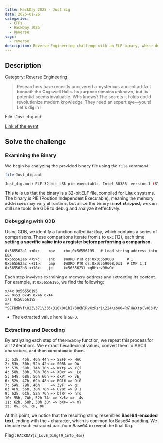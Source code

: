 ```yaml
---
title: HackDay 2025 - Just dig
date: 2025-01-26
categories:
  - CTFs
  - HackDay 2025
  - Reverse
tags:
  - reverse
description: Reverse Engineering challenge with an ELF binary, where debugging with GDB allowed decoding hexadecimal values in Base64 to obtain the flag. 🕵️‍♂️
---
```


## Description 

Category: Reverse Engineering

>Researchers have recently uncovered a mysterious ancient artifact beneath the Cogswell Halls. Its purpose remains unknown, but its potential seems invaluable. Who knows? The secrets it holds could revolutionize modern knowledge. They need an expert eye—yours! Let's dig in !

File : `Just_dig.out`

[Link of the event](https://ctftime.org/event/2615)

## Solve the challenge

### Examining the Binary

We begin by analyzing the provided binary file using the `file` command:
```bash
file Just_dig.out

Just_dig.out: ELF 32-bit LSB pie executable, Intel 80386, version 1 (SYSV), dynamically linked, interpreter /lib/ld-linux.so.2, BuildID[sha1]=6d1be85b880b780e60c14a840ba27bcc0ea90214, for GNU/Linux 3.2.0, not stripped
```

This tells us that the binary is a 32-bit ELF file, compiled for Linux systems. The binary is PIE (Position Independent Executable), meaning the memory addresses may vary at runtime, but since the binary is **not stripped**, we can still use tools like GDB to debug and analyze it effectively.

### Debugging with GDB

Using GDB, we identify a function called `HackDay`, which contains a series of comparisons. These comparisons iterate from `1` to `0xC` (12), each time **setting a specific value into a register before performing a comparison.**

```
0x565562a1 <+0>:	mov    ebx,0x56556195   # Load string address into EBX
0x565562a6 <+5>:	inc    DWORD PTR ds:0x56559008      # 1
0x565562ac <+11>:	cmp    DWORD PTR ds:0x56559008,0x1  # CMP 1,1
0x565562b3 <+18>:	je     0x56556231 <qRHxrv9HwO>
```

Each step involves examining a memory address and extracting its content. For example, at `0x56556195`, we find the following:

```
x/4x 0x56556195 
=> 0x53	0x45 0x46 0x44 
x/s 0x56556195
=> "SEFDdkVf\023\371\333\310\001bI\306blRvXzRzr1\224\abX0=RGlHWXtp(\003H\f"
```
* The extracted value here is `SEFD`.

### Extracting and Decoding

By analyzing each step of the `HackDay` function, we repeat this process for all 12 iterations. We extract hexadecimal values, convert them to ASCII characters, and then concatenate them.

```
1: 53h, 45h, 46h 44h => SEFD => HAC
2: 53h, 30h, 52h 42h => S0RB => DA
3: 57h, 58h, 74h 70h => WXtp => Y{i
4: 58h, 30h, 78h 76h => X0xv => _Lo
5: 64h, 6Bh, 56h 66h => dkVf => vE_
6: 52h, 47h, 6Ch 48h => RGlH => DiG
7: 5Ah, 79h, 46h     => ZyF  => g!
8: 4Fh, 56h, 38h 78h => OV8x => 9_1
9: 62h, 6Ch, 52h 76h => blRv => nTo
10: 58h, 7Ah, 52h 7Ah => XzRz => _4s
11: 62h, 58h, 30h 3Dh => bX0= => m}
12: 0h, 0h, 0h, 0h 
```

At this point, we notice that the resulting string resembles **Base64-encoded text**, ending with the `=` character, which is common for Base64 padding. We decode each extracted part from Base64 to reveal the final flag.

Flag : `HACKDAY{i_LovE_DiGg!9_1nTo_4sm}`